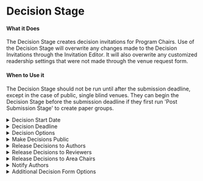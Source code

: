 # Decision Stage

#### What it Does&#x20;

The Decision Stage creates decision invitations for Program Chairs. Use of the Decision Stage will overwrite any changes made to the Decision Invitations through the Invitation Editor. It will also overwrite any customized readership settings that were not made through the venue request form.

#### When to Use it&#x20;

The Decision Stage should not be run until after the submission deadline, except in the case of public, single blind venues. They can begin the Decision Stage before the submission deadline if they first run 'Post Submission Stage' to create paper groups.&#x20;

<details>

<summary>Decision Start Date</summary>

* When Decision Invitations open for Program Chairs, in GMT.&#x20;
* Optional&#x20;
* Defaults to now

</details>

<details>

<summary>Decision Deadline</summary>

* When decisions will close for Program Chairs, in GMT.&#x20;
* Required

</details>

<details>

<summary>Decision Options </summary>

* Decision types. Expects comma-separated list&#x20;
* Optional&#x20;
* Defaults to "Accept (Oral)", "Accept (Poster)", "Reject"

</details>

<details>

<summary>Make Decisions Public</summary>

* If yes, sets the readers of existing and future decisions to 'everyone'.&#x20;
* Required&#x20;
* Will not work if submissions are not public

</details>

<details>

<summary>Release Decisions to Authors</summary>

* If yes, sets the readers of existing and future decisions to include paper authors.&#x20;
* Required&#x20;
* Will not work if 'Make Decisions Public' is selected while submissions are not public

</details>

<details>

<summary>Release Decisions to Reviewers</summary>

* Sets the visibility of existing and future Decisions.&#x20;
* Required

</details>

<details>

<summary>Release Decisions to Area Chairs </summary>

* Sets the visibility of existing and future Decisions.&#x20;
* Required

</details>

<details>

<summary>Notify Authors</summary>

* Determines whether authors will receive an automated notification when a decision is posted to their submission.&#x20;
* Required&#x20;
* Will not notify authors retroactively for existing decisions

</details>

<details>

<summary>Additional Decision Form Options</summary>

* Adds or overwrites fields to the Decision Form. Expects valid JSON surrounded by a single pair of curly braces {}. Read more about the accepted field types [here](../accepted-field-types.md).&#x20;
* Optional&#x20;
* Defaults to [default Decision Form](../default-forms/default-decision-form.md)

</details>
